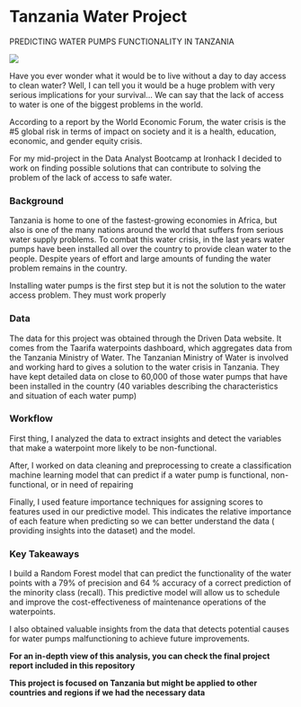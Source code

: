 # Tanzania Water Project

PREDICTING WATER PUMPS FUNCTIONALITY IN TANZANIA

![](https://github.com/elesalgueiro/Tanzania_Water_Project/blob/main/tw-water-crisis.jpg)

Have you ever wonder what it would be to live without a day to day access to clean water? Well,  I can tell you it would be a huge problem with very serious implications for your survival…
We can say that the lack of access to water is one of the biggest problems in the world.

According to a report by the World Economic Forum, the water crisis is the #5 global risk in terms of impact on society and it is a health, education, economic, and gender equity crisis. 

For my mid-project in the Data Analyst Bootcamp at Ironhack I decided to work on finding possible solutions that can contribute to solving the problem of the lack of access to safe water.

### Background

Tanzania is home to one of the fastest-growing economies in Africa, but also is one of the many nations around the world that suffers from serious water supply problems. 
To combat this water crisis, in the last years water pumps have been installed all over the country to provide clean water to the people.
Despite years of effort and large amounts of funding the water problem remains in the country.

Installing water pumps is the first step but it is not the solution to the water access problem. They must work properly

### Data

The data for this project was obtained through the Driven Data website. 
It comes from the Taarifa waterpoints dashboard, which aggregates data from the Tanzania Ministry of Water.
The Tanzanian Ministry of Water is involved and working hard to gives a solution to the water crisis in Tanzania. 
They have kept detailed data on close to 60,000 of those water pumps that have been installed in the country 
(40 variables  describing the characteristics and situation of each water pump)

### Workflow

First thing, I analyzed the data to extract insights and detect the variables that make a waterpoint more likely to be non-functional.

After, I worked on data cleaning and preprocessing  to create  a classification machine learning  model that can predict if a water pump is  functional, non-functional, or in need of repairing

Finally, I used feature importance techniques for assigning scores to features used in our predictive model. This indicates the relative importance of each feature when predicting so we can better understand the data ( providing insights into the dataset) and the model. 

### Key Takeaways

I build a Random Forest model that can predict the functionality of the water points with a 79% of precision and 64 % accuracy of a correct prediction of the minority class (recall).
This predictive model will allow us to schedule and improve the cost-effectiveness of maintenance operations of the waterpoints.

I also obtained valuable insights from the data that detects potential causes for water pumps malfunctioning to achieve future improvements.

**For an in-depth view of this analysis, you can check the final project report included in this repository**

**This project is focused on Tanzania but might be applied to other countries and regions if we had the necessary data**

